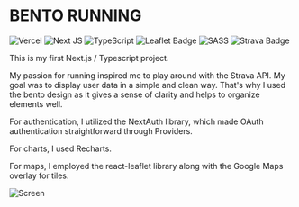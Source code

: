 # BENTO RUNNING
![Vercel](https://img.shields.io/badge/vercel-%23000000.svg?style=for-the-badge&logo=vercel&logoColor=white)
![Next JS](https://img.shields.io/badge/Next-black?style=for-the-badge&logo=next.js&logoColor=white) 
![TypeScript](https://img.shields.io/badge/typescript-%23007ACC.svg?style=for-the-badge&logo=typescript&logoColor=white)
![Leaflet Badge](https://img.shields.io/badge/Leaflet-199900?logo=leaflet&logoColor=fff&style=for-the-badge)
![SASS](https://img.shields.io/badge/SASS-hotpink.svg?style=for-the-badge&logo=SASS&logoColor=white) 
![Strava Badge](https://img.shields.io/badge/Strava-FC4C02?logo=strava&logoColor=fff&style=for-the-badge)

This is my first Next.js / Typescript project. 

My passion for running inspired me to play around with the Strava API. My goal was to display user data in a simple and clean way. That's why I used the bento design as it gives a sense of clarity and helps to organize elements well. 

For authentication, I utilized the NextAuth library, which made OAuth authentication straightforward through Providers. 

For charts, I used Recharts. 

For maps, I employed the react-leaflet library along with the Google Maps overlay for tiles.

![Screen](https://github.com/antoinea95/strava-dashboard/blob/main/public/images/screen-dark.png)
